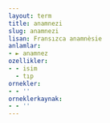 ```yaml
---
layout: term
title: anamnezi
slug: anamnezi
lisan: Fransızca anamnèsie
anlamlar:
- ► anamnez
ozellikler:
- - isim
  - tıp
ornekler:
- - ''
orneklerkaynak:
- - ''
---
```

